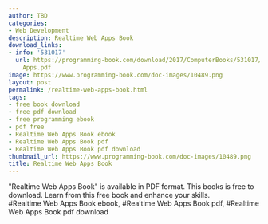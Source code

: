 ```yaml
---
author: TBD
categories:
- Web Development
description: Realtime Web Apps Book
download_links:
- info: '531017'
  url: https://programming-book.com/download/2017/ComputerBooks/531017/Realtime Web
    Apps.pdf
image: https://www.programming-book.com/doc-images/10489.png
layout: post
permalink: /realtime-web-apps-book.html
tags:
- free book download
- free pdf download
- free programming ebook
- pdf free
- Realtime Web Apps Book ebook
- Realtime Web Apps Book pdf
- Realtime Web Apps Book pdf download
thumbnail_url: https://www.programming-book.com/doc-images/10489.png
title: Realtime Web Apps Book
---
```


 
<div class="item-desc text-justify">
  "Realtime Web Apps Book" is available in PDF format. This books is free to download. Learn from this free book and enhance your skills.
  <br>
  #Realtime Web Apps Book ebook, #Realtime Web Apps Book pdf, #Realtime Web Apps Book pdf download
</div>